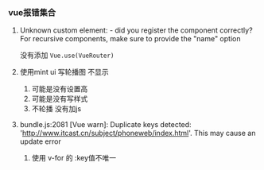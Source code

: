 ### vue报错集合

1. Unknown custom element: <router-view> - did you register the component correctly? For recursive components, make sure to provide the "name" option

   没有添加 ` Vue.use(VueRouter) ` 

2. 使用mint ui 写轮播图 不显示
   1. 可能是没有设置高
   2. 可能是没有写样式
   3. 不轮播 没有加js

3. bundle.js:2081 [Vue warn]: Duplicate keys detected: 'http://www.itcast.cn/subject/phoneweb/index.html'. This may cause an update error

   1. 使用 v-for 的 :key值不唯一

